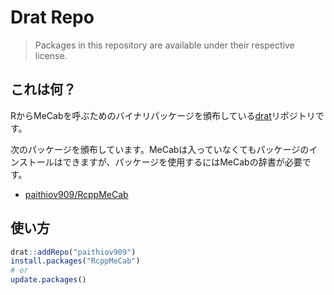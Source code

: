 # Drat Repo

> Packages in this repository are available under their respective license.

## これは何？

RからMeCabを呼ぶためのバイナリパッケージを頒布している[drat](https://github.com/eddelbuettel/drat)リポジトリです。

次のパッケージを頒布しています。MeCabは入っていなくてもパッケージのインストールはできますが、パッケージを使用するにはMeCabの辞書が必要です。

- [paithiov909/RcppMeCab](https://github.com/paithiov909/RcppMeCab)

## 使い方

```r
drat::addRepo("paithiov909")
install.packages("RcppMeCab")
# or
update.packages()
```
